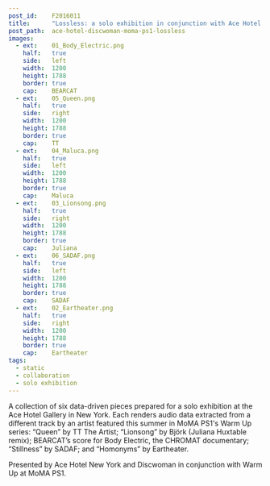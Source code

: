 ```yaml
---
post_id:    F2016011
title:      "Lossless: a solo exhibition in conjunction with Ace Hotel ✕ Discwoman ✕ MoMA PS1"
post_path:  ace-hotel-discwoman-moma-ps1-lossless
images:
  - ext:    01_Body_Electric.png
    half:   true
    side:   left
    width:  1200
    height: 1788
    border: true
    cap:    BEARCAT
  - ext:    05_Queen.png
    half:   true
    side:   right
    width:  1200
    height: 1788
    border: true
    cap:    TT
  - ext:    04_Maluca.png
    half:   true
    side:   left
    width:  1200
    height: 1788
    border: true
    cap:    Maluca
  - ext:    03_Lionsong.png
    half:   true
    side:   right
    width:  1200
    height: 1788
    border: true
    cap:    Juliana
  - ext:    06_SADAF.png
    half:   true
    side:   left
    width:  1200
    height: 1788
    border: true
    cap:    SADAF
  - ext:    02_Eartheater.png
    half:   true
    side:   right
    width:  1200
    height: 1788
    border: true
    cap:    Eartheater
tags:
  - static
  - collaboration
  - solo exhibition
---
```

A collection of six data-driven pieces prepared for a solo exhibition at the Ace Hotel Gallery in New York. Each renders audio data extracted from a different track by an artist featured this summer in MoMA PS1's Warm Up series: “Queen” by TT The Artist; “Lionsong” by Björk (Juliana Huxtable remix); BEARCAT’s score for Body Electric, the CHROMAT documentary; “Stillness” by SADAF; and “Homonyms” by Eartheater.

Presented by Ace Hotel New York and Discwoman in conjunction with Warm Up at MoMA PS1.
